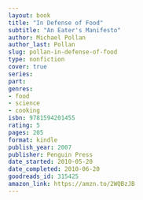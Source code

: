 ```yaml
---
layout: book
title: "In Defense of Food"
subtitle: "An Eater's Manifesto"
author: Michael Pollan
author_last: Pollan
slug: pollan-in-defense-of-food
type: nonfiction
cover: true
series: 
part: 
genres:
- food
- science
- cooking
isbn: 9781594201455
rating: 5
pages: 205
format: kindle
publish_year: 2007
publisher: Penguin Press
date_started: 2010-05-20
date_completed: 2010-06-20
goodreads_id: 315425
amazon_link: https://amzn.to/2WQBzJB
---
```

